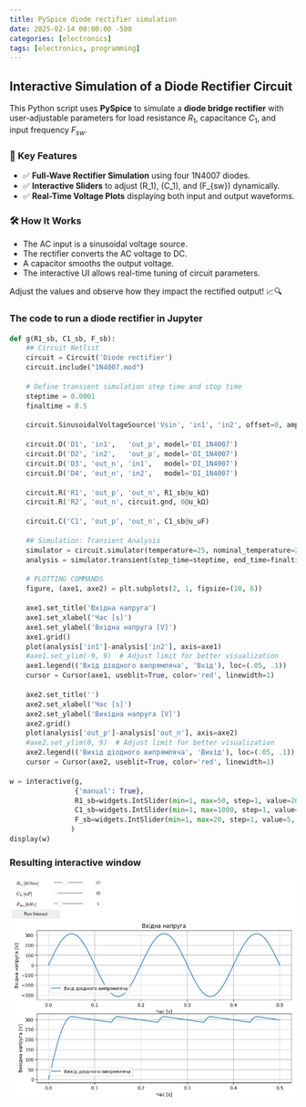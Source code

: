 ```yaml
---
title: PySpice diode rectifier simulation
date: 2025-02-14 00:00:00 -500
categories: [electronics]
tags: [electronics, programming]
---
```


## Interactive Simulation of a Diode Rectifier Circuit

This Python script uses **PySpice** to simulate a **diode bridge rectifier** with user-adjustable parameters for load resistance $R_1$, capacitance $C_1$, and input frequency $F_{sw}$.

### 🔹 Key Features
- ✅ **Full-Wave Rectifier Simulation** using four 1N4007 diodes.
- ✅ **Interactive Sliders** to adjust \(R_1\), \(C_1\), and \(F_{sw}\) dynamically.
- ✅ **Real-Time Voltage Plots** displaying both input and output waveforms.

### 🛠 How It Works
- The AC input is a sinusoidal voltage source.
- The rectifier converts the AC voltage to DC.
- A capacitor smooths the output voltage.
- The interactive UI allows real-time tuning of circuit parameters.

Adjust the values and observe how they impact the rectified output! 📈🔍


### The code to run a diode rectifier in Jupyter


```python
def g(R1_sb, C1_sb, F_sb):
    ## Circuit Netlist
    circuit = Circuit('Diode rectifier')
    circuit.include("1N4007.mod")

    # Define transient simulation step time and stop time
    steptime = 0.0001
    finaltime = 0.5

    circuit.SinusoidalVoltageSource('Vsin', 'in1', 'in2', offset=0, amplitude=315, frequency=F_sb)

    circuit.D('D1', 'in1',   'out_p', model='DI_1N4007')
    circuit.D('D2', 'in2',   'out_p', model='DI_1N4007')
    circuit.D('D3', 'out_n', 'in1',   model='DI_1N4007')
    circuit.D('D4', 'out_n', 'in2',   model='DI_1N4007')

    circuit.R('R1', 'out_p', 'out_n', R1_sb@u_kΩ)
    circuit.R('R2', 'out_n', circuit.gnd, 0@u_kΩ)

    circuit.C('C1', 'out_p', 'out_n', C1_sb@u_uF)

    ## Simulation: Transient Analysis
    simulator = circuit.simulator(temperature=25, nominal_temperature=25)
    analysis = simulator.transient(step_time=steptime, end_time=finaltime)

    # PLOTTING COMMANDS
    figure, (axe1, axe2) = plt.subplots(2, 1, figsize=(10, 6))

    axe1.set_title('Вхідна напруга')
    axe1.set_xlabel('Час [s]')
    axe1.set_ylabel('Вхідна напруга [V]')
    axe1.grid()
    plot(analysis['in1']-analysis['in2'], axis=axe1)
    #axe1.set_ylim(-9, 9)  # Adjust limit for better visualization
    axe1.legend(('Вхід діодного випрямляча', 'Вхід'), loc=(.05, .1))
    cursor = Cursor(axe1, useblit=True, color='red', linewidth=1)

    axe2.set_title('')
    axe2.set_xlabel('Час [s]')
    axe2.set_ylabel('Вихідна напруга [V]')
    axe2.grid()
    plot(analysis['out_p']-analysis['out_n'], axis=axe2)
    #axe2.set_ylim(0, 9)  # Adjust limit for better visualization
    axe2.legend(('Вихід діодного випрямляча', 'Вихід'), loc=(.05, .1))
    cursor = Cursor(axe2, useblit=True, color='red', linewidth=1)

w = interactive(g,
                {'manual': True},
                R1_sb=widgets.IntSlider(min=1, max=50, step=1, value=20, description ='$R_{1}, [kOhm]$'),
                C1_sb=widgets.IntSlider(min=1, max=1000, step=1, value=45, description ='$C_{1}, [nF]$'),
                F_sb=widgets.IntSlider(min=1, max=20, step=1, value=5, description ='$F_{sw}, [kHz]$')
               )
display(w)
```

### Resulting interactive window

![alt text](_images/2025-02-14-PySpice_DiodeRectifier.png)
